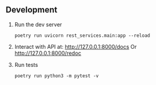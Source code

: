 
## Development

1. Run the dev server

   ```
   poetry run uvicorn rest_services.main:app --reload
   ```

1. Interact with API at: <http://127.0.0.1:8000/docs>
   Or <http://127.0.0.1:8000/redoc>

1. Run tests

   ```
   poetry run python3 -m pytest -v
   ```
